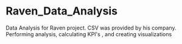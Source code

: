 # Raven_Data_Analysis
Data Analysis for Raven project. CSV was provided by his company. Performing analysis, calculating KPI's , and creating visualizations
